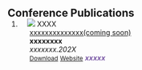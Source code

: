<h2 id="publications" style="margin: 2px 0px -15px;">Conference Publications</h2>

<div class="publications">
<ol class="bibliography">

<li>
<div class="pub-row">

  <div class="col-sm-3 abbr" style="position: relative;padding-right: 15px;padding-left: 15px;">
    <img src="assets/img/nips2023.png" class="teaser img-fluid z-depth-1">
    <abbr class="badge">XXXX</abbr>
  </div>

  <div class="col-sm-9" style="position: relative;padding-right: 15px;padding-left: 20px;">
    <div class="title"><a href="https://www.">xxxxxxxxxxxxxx(coming soon)</a></div>
    <div class="author"><strong>xxxxxxxx</strong></div>
    <div class="periodical"><em>xxxxxxx.202X</em></div>
    <div class="links">
      <a href="https://www." class="btn btn-sm z-depth-0" role="button" target="_blank" style="font-size:12px;">Download</a>
      <a href="https://www.aera.net/" class="btn btn-sm z-depth-0" role="button" target="_blank" style="font-size:12px;">Website</a>
      <strong><i style="color:#7b5aa6">xxxxx</i></strong>
    </div>
  </div>
</div>
</li>
  
<br>

</ol>
</div>
